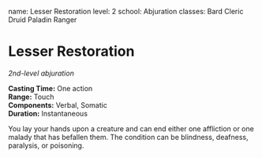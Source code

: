 name: Lesser Restoration
level: 2
school: Abjuration
classes: Bard
         Cleric
         Druid
         Paladin
         Ranger

# Lesser Restoration 
_2nd-level abjuration_ 

**Casting Time:** One action    
**Range:** Touch    
**Components:** Verbal, Somatic    
**Duration:** Instantaneous 

You lay your hands upon a creature and can end either one affliction or one malady that has befallen them. The condition can be blindness, deafness, paralysis, or poisoning. 
